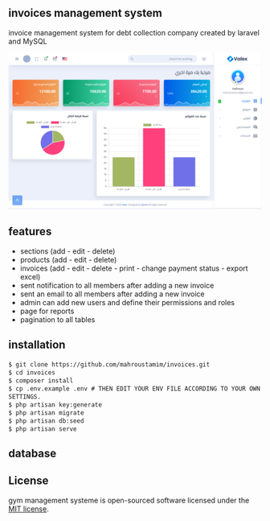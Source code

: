 ## invoices management system
invoice management system for debt collection company created by laravel and MySQL 


![Alt text](https://github.com/mahroustamim/invoices/blob/main/home.png)


## features

- sections (add - edit - delete)
- products (add - edit - delete)
- invoices (add - edit - delete - print -  change payment status - export excel)
- sent notification to all members after adding a new invoice
- sent an email to all members after adding a new invoice
- admin can add new users and define their permissions and roles
- page for reports 
- pagination to all tables

## installation 

```
$ git clone https://github.com/mahroustamim/invoices.git
$ cd invoices
$ composer install
$ cp .env.example .env # THEN EDIT YOUR ENV FILE ACCORDING TO YOUR OWN SETTINGS.
$ php artisan key:generate
$ php artisan migrate
$ php artisan db:seed
$ php artisan serve
```



## database



## License

gym management systeme is open-sourced software licensed under the [MIT license](https://opensource.org/licenses/MIT).
